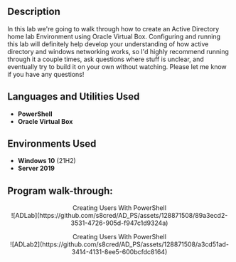 <h2>Description</h2>
In this lab we're going to walk through how to create an Active Directory home lab Environment using Oracle Virtual Box. Configuring and running this lab will definitely help develop your understanding of how active directory and windows networking works, so I'd highly recommend running through it a couple times, ask questions where stuff is unclear, and eventually try to build it on your own without watching. Please let me know if you have any questions!
<br />


<h2>Languages and Utilities Used</h2>

- <b>PowerShell</b> 
- <b>Oracle Virtual Box</b>

<h2>Environments Used </h2>

- <b>Windows 10</b> (21H2)
- <b>Server 2019</b>

<h2>Program walk-through:</h2>

<p align="center">
Creating Users With PowerShell <br/>
![ADLab](https://github.com/s8cred/AD_PS/assets/128871508/89a3ecd2-3531-4726-905d-f947c1d9324a)
<br />

  <p align="center">
Creating Users With PowerShell <br/>
![ADLab2](https://github.com/s8cred/AD_PS/assets/128871508/a3cd51ad-3414-4131-8ee5-600bcfdc8164)
<br />

<!--
 ```diff
- text in red
+ text in green
! text in orange
# text in gray
@@ text in purple (and bold)@@
```
--!>
